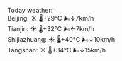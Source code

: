 Today weather:  
Beijing: ☀️   🌡️+29°C 🌬️↓7km/h  
Tianjin: ☀️   🌡️+32°C 🌬️←7km/h  
Shijiazhuang: ☀️   🌡️+40°C 🌬️↓10km/h  
Tangshan: ☀️   🌡️+34°C 🌬️↓15km/h  
